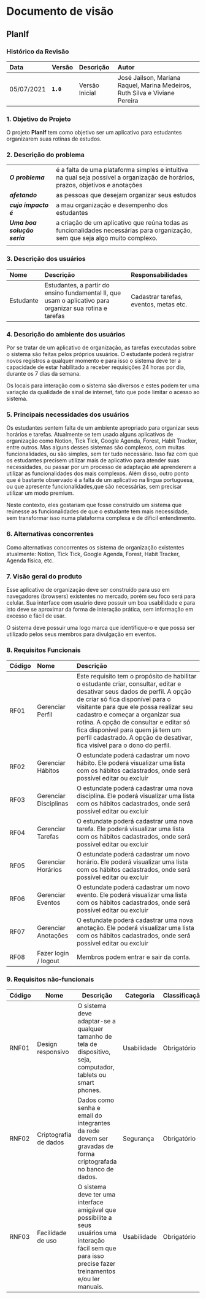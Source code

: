 # Documento de visão

## PlanIf

### Histórico da Revisão 

|  Data  | Versão | Descrição | Autor |
|:-------|:-------|:----------|:------|
| 05/07/2021 |  **`1.0`** | Versão Inicial  | José Jailson, Mariana Raquel, Marina Medeiros, Ruth Silva e Viviane Pereira |


### 1. Objetivo do Projeto 

O projeto __PlanIf__ tem como objetivo ser um aplicativo para estudantes organizarem suas rotinas de estudos.

### 2. Descrição do problema 

| |  |
|:------------------|:-----|
| **_O problema_**    | é a falta de uma plataforma simples e intuitiva na qual seja possível a organização de horários, prazos, objetivos e anotações |
| **_afetando_**      | as pessoas que desejam organizar seus estudos |
| **_cujo impacto é_**| a mau organização e desempenho dos estudantes |
| **_Uma boa solução seria_** | a criação de um aplicativo que reúna todas as funcionalidades necessárias para organização, sem que seja algo muito complexo. |
| |  |

### 3. Descrição dos usuários

| Nome | Descrição | Responsabilidades |
|:---  |:--- |:--- |
| Estudante  | Estudantes, a partir do ensino fundamental II, que usam o aplicativo para organizar sua rotina e tarefas | Cadastrar tarefas, eventos, metas etc.|

### 4. Descrição do ambiente dos usuários
Por se tratar de um aplicativo de organização, as tarefas executadas sobre o sistema são feitas pelos próprios usuários. O estudante poderá registrar novos registros a qualquer momento e para isso o sistema deve ter a capacidade de estar habilitado a receber requisições 24 horas por dia, durante os 7 dias da semana.

Os locais para interação com o sistema são diversos e estes podem ter uma variação da qualidade de sinal de internet, fato que pode limitar o acesso ao sistema.

### 5. Principais necessidades dos usuários
Os estudantes sentem falta de um ambiente apropriado para organizar seus horários e tarefas. Atualmente se tem usado alguns aplicativos de organização como Notion, Tick Tick, Google Agenda, Forest, Habit Tracker, entre outros. Mas alguns desses sistemas são complexos, com muitas funcionalidades, ou são simples, sem ter tudo necessário. Isso faz com que os estudantes precisem utilizar mais de aplicativo para atender suas necessidades, ou passar por um processo de adaptação até aprenderem a utilizar as funcionalidades dos mais complexos. Além disso, outro ponto que é bastante observado é a falta de um aplicativo na língua portuguesa, ou que apresente funcionalidades,que são necessárias, sem precisar utilizar um modo premium.

Neste contexto, eles gostariam que fosse construído um sistema que reúnesse as funcionalidades de que o estudante tem mais necessidade, sem transformar isso numa plataforma complexa e de díficil entendimento.

### 6.	Alternativas concorrentes
Como alternativas concorrentes os sistema de organização existentes atualmente: Notion, Tick Tick, Google Agenda, Forest, Habit Tracker, Agenda física, etc.

### 7.	Visão geral do produto
Esse aplicativo de organização deve ser construído para uso em navegadores (browsers) existentes no mercado, porém seu foco será para celular. Sua interface com usuário deve possuir um boa usabilidade e para isto deve se aproximar da forma de interação prática, sem informação em excesso e fácil de usar.

O sistema deve possuir uma logo marca que identifique-o e que possa ser utilizado pelos seus membros para divulgação em eventos.

### 8. Requisitos Funcionais

| Código | Nome | Descrição |
|:---  |:--- |:--- |
| RF01 | Gerenciar Perfil | Este requisito tem o propósito de habilitar o estudante criar, consultar, editar e desativar seus dados de perfil. A opção de criar só fica disponível para o visitante para que ele possa realizar seu cadastro e começar a organizar sua rotina. A opção de consultar e editar só fica disponível para quem já tem um perfil cadastrado. A opção de desativar, fica visível para o dono do perfil. |
| RF02 | Gerenciar Hábitos | O estundate poderá cadastrar um novo hábito. Ele poderá visualizar uma lista com os hábitos cadastrados, onde será possível editar ou excluir |
| RF03 | Gerenciar Disciplinas | O estundate poderá cadastrar uma nova disciplina. Ele poderá visualizar uma lista com os hábitos cadastrados, onde será possível editar ou excluir |
| RF04 | Gerenciar Tarefas | O estundate poderá cadastrar uma nova tarefa. Ele poderá visualizar uma lista com os hábitos cadastrados, onde será possível editar ou excluir |
| RF05 | Gerenciar Horários | O estundate poderá cadastrar um novo horário. Ele poderá visualizar uma lista com os hábitos cadastrados, onde será possível editar ou excluir |
| RF06 | Gerenciar Eventos | O estundate poderá cadastrar um novo evento. Ele poderá visualizar uma lista com os hábitos cadastrados, onde será possível editar ou excluir |
| RF07 | Gerenciar Anotações | O estundate poderá cadastrar uma nova anotação. Ele poderá visualizar uma lista com os hábitos cadastrados, onde será possível editar ou excluir |
| RF08 | Fazer login / logout | Membros podem entrar e sair da conta. |


### 9. Requisitos não-funcionais

| Código | Nome                  | Descrição                                                    | Categoria   | Classificação |
| ------ | --------------------- | ------------------------------------------------------------ | ----------- | ------------- |
| RNF01  | Design responsivo     | O sistema deve adaptar-se a qualquer tamanho de tela de dispositivo, seja, computador, tablets ou smart phones. | Usabilidade | Obrigatório   |
| RNF02  | Criptografia de dados | Dados como senha e email do integrantes da rede devem ser gravadas de forma criptografada no banco de dados. | Segurança   | Obrigatório   |
| RNF03  | Facilidade de uso     | O sistema deve ter uma interface amigável que possibilite a seus usuários uma interação fácil sem que para isso precise fazer treinamentos e/ou ler manuais. | Usabilidade | Obrigatório   |
